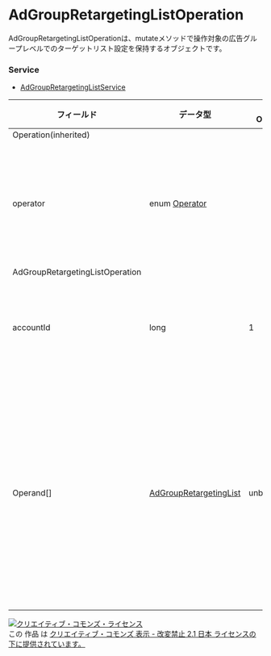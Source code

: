 # AdGroupRetargetingListOperation
AdGroupRetargetingListOperationは、mutateメソッドで操作対象の広告グループレベルでのターゲットリスト設定を保持するオブジェクトです。

### Service
+ [AdGroupRetargetingListService](../services/AdGroupRetargetingListService.md)

| フィールド | データ型 | max<br>Occurs | min<br>Occurs | resp<br>onse | add | set | remove | 説明 | 
|---|---|---|---|---|---|---|---|---|
| Operation(inherited)|||||||||
| operator| enum <a href="./Operator.md">Operator</a>||||||| 処理を表す演算子です。 |
| AdGroupRetargetingListOperation|||||||
| accountId| long| 1| 1| -| Req| Req| Req| アカウントIDです。|
| Operand[]| <a href="./AdGroupRetargetingList.md">AdGroupRetargetingList</a>| unbounded| 1| -| Req| Req| Req| 操作対象広告グループユーザのリストです。|

<a rel="license" href="http://creativecommons.org/licenses/by-nd/2.1/jp/"><img alt="クリエイティブ・コモンズ・ライセンス" style="border-width:0" src="https://i.creativecommons.org/l/by-nd/2.1/jp/88x31.png" /></a><br />この 作品 は <a rel="license" href="http://creativecommons.org/licenses/by-nd/2.1/jp/">クリエイティブ・コモンズ 表示 - 改変禁止 2.1 日本 ライセンスの下に提供されています。</a>
